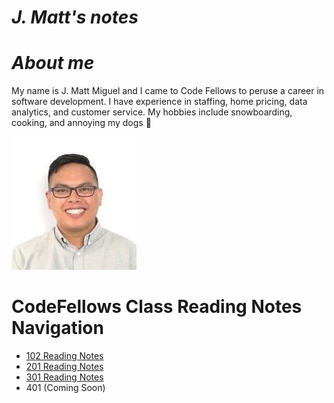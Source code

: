 

# *J. Matt's notes*

# *About me*

My name is J. Matt Miguel and I came to Code Fellows to peruse a career in software development. I have experience in staffing, home pricing, data analytics, and customer service. My hobbies include snowboarding, cooking, and annoying my dogs :dog:


![This is me](download.png)

# CodeFellows Class Reading Notes Navigation

- [102 Reading Notes](/102-main/102TableofContents.md)
- [201 Reading Notes](/201-main/201TableofContents.md)
- [301 Reading Notes](/301-main/301TableofContents.md)
- 401 (Coming Soon)   
